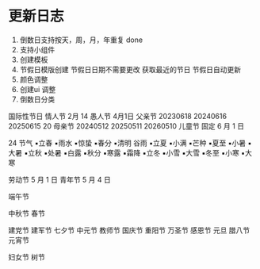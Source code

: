 #  更新日志

1. 倒数日支持按天，周，月，年重复 done
2. 支持小组件
3. 创建模板
4. 节假日模版创建 节假日日期不需要更改 获取最近的节日 节假日自动更新
4. 颜色调整
5. 创建ui 调整
6. 倒数日分类


国际性节日
情人节 2月 14
愚人节 4月1日
父亲节 20230618 20240616 20250615 20
母亲节  20240512 20250511 20260510
儿童节 固定 6 月 1 日

24 节气
▪立春
▪雨水
▪惊蛰
▪春分
▪清明
谷雨
▪立夏
▪小满
▪芒种
▪夏至
▪小暑
▪大暑
▪立秋
▪处暑
▪白露
▪秋分
▪寒露
▪霜降
▪立冬
▪小雪
▪大雪
▪冬至
▪小寒
▪大寒


劳动节 5 月 1 日
青年节 5 月 4 日

端午节

中秋节
春节

建党节
建军节
七夕节
中元节
教师节
国庆节
重阳节
万圣节
感恩节
元旦
腊八节
元宵节

妇女节
树节
